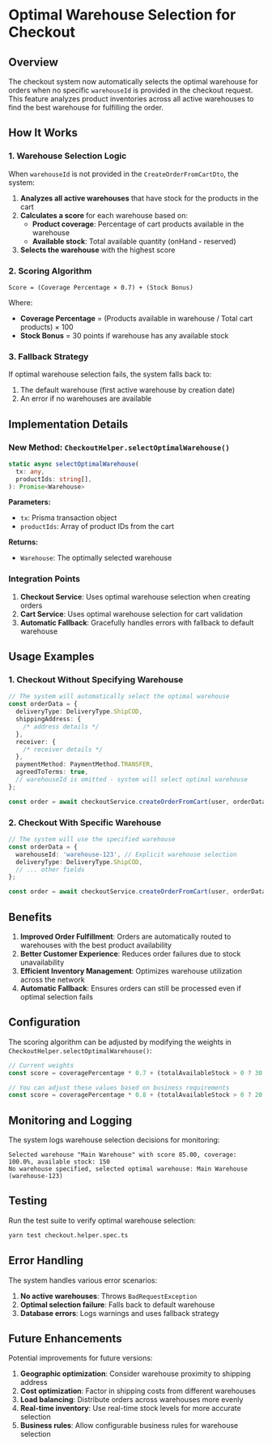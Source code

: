 # Optimal Warehouse Selection for Checkout

## Overview

The checkout system now automatically selects the optimal warehouse for orders when no specific `warehouseId` is provided in the checkout request. This feature analyzes product inventories across all active warehouses to find the best warehouse for fulfilling the order.

## How It Works

### 1. Warehouse Selection Logic

When `warehouseId` is not provided in the `CreateOrderFromCartDto`, the system:

1. **Analyzes all active warehouses** that have stock for the products in the cart
2. **Calculates a score** for each warehouse based on:
   - **Product coverage**: Percentage of cart products available in the warehouse
   - **Available stock**: Total available quantity (onHand - reserved)
3. **Selects the warehouse** with the highest score

### 2. Scoring Algorithm

```
Score = (Coverage Percentage × 0.7) + (Stock Bonus)
```

Where:

- **Coverage Percentage** = (Products available in warehouse / Total cart products) × 100
- **Stock Bonus** = 30 points if warehouse has any available stock

### 3. Fallback Strategy

If optimal warehouse selection fails, the system falls back to:

1. The default warehouse (first active warehouse by creation date)
2. An error if no warehouses are available

## Implementation Details

### New Method: `CheckoutHelper.selectOptimalWarehouse()`

```typescript
static async selectOptimalWarehouse(
  tx: any,
  productIds: string[],
): Promise<Warehouse>
```

**Parameters:**

- `tx`: Prisma transaction object
- `productIds`: Array of product IDs from the cart

**Returns:**

- `Warehouse`: The optimally selected warehouse

### Integration Points

1. **Checkout Service**: Uses optimal warehouse selection when creating orders
2. **Cart Service**: Uses optimal warehouse selection for cart validation
3. **Automatic Fallback**: Gracefully handles errors with fallback to default warehouse

## Usage Examples

### 1. Checkout Without Specifying Warehouse

```typescript
// The system will automatically select the optimal warehouse
const orderData = {
  deliveryType: DeliveryType.ShipCOD,
  shippingAddress: {
    /* address details */
  },
  receiver: {
    /* receiver details */
  },
  paymentMethod: PaymentMethod.TRANSFER,
  agreedToTerms: true,
  // warehouseId is omitted - system will select optimal warehouse
};

const order = await checkoutService.createOrderFromCart(user, orderData);
```

### 2. Checkout With Specific Warehouse

```typescript
// The system will use the specified warehouse
const orderData = {
  warehouseId: 'warehouse-123', // Explicit warehouse selection
  deliveryType: DeliveryType.ShipCOD,
  // ... other fields
};

const order = await checkoutService.createOrderFromCart(user, orderData);
```

## Benefits

1. **Improved Order Fulfillment**: Orders are automatically routed to warehouses with the best product availability
2. **Better Customer Experience**: Reduces order failures due to stock unavailability
3. **Efficient Inventory Management**: Optimizes warehouse utilization across the network
4. **Automatic Fallback**: Ensures orders can still be processed even if optimal selection fails

## Configuration

The scoring algorithm can be adjusted by modifying the weights in `CheckoutHelper.selectOptimalWarehouse()`:

```typescript
// Current weights
const score = coveragePercentage * 0.7 + (totalAvailableStock > 0 ? 30 : 0);

// You can adjust these values based on business requirements
const score = coveragePercentage * 0.8 + (totalAvailableStock > 0 ? 20 : 0);
```

## Monitoring and Logging

The system logs warehouse selection decisions for monitoring:

```
Selected warehouse "Main Warehouse" with score 85.00, coverage: 100.0%, available stock: 150
No warehouse specified, selected optimal warehouse: Main Warehouse (warehouse-123)
```

## Testing

Run the test suite to verify optimal warehouse selection:

```bash
yarn test checkout.helper.spec.ts
```

## Error Handling

The system handles various error scenarios:

1. **No active warehouses**: Throws `BadRequestException`
2. **Optimal selection failure**: Falls back to default warehouse
3. **Database errors**: Logs warnings and uses fallback strategy

## Future Enhancements

Potential improvements for future versions:

1. **Geographic optimization**: Consider warehouse proximity to shipping address
2. **Cost optimization**: Factor in shipping costs from different warehouses
3. **Load balancing**: Distribute orders across warehouses more evenly
4. **Real-time inventory**: Use real-time stock levels for more accurate selection
5. **Business rules**: Allow configurable business rules for warehouse selection
